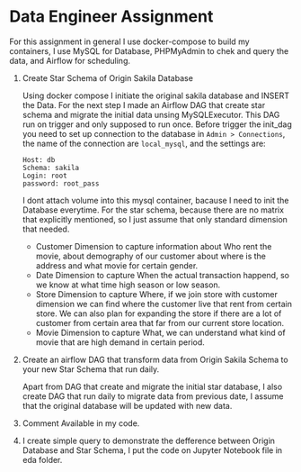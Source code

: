 # Data Engineer Assignment
For this assignment in general I use docker-compose to build my containers, I use MySQL for Database, PHPMyAdmin to chek and query the data, and Airflow for scheduling.
1. Create Star Schema of Origin Sakila Database
   
   Using docker compose I initiate the original sakila database and INSERT the Data. For the next step I made an Airflow DAG that create star schema and migrate the initial data unsing MySQLExecutor. This DAG run on trigger and only supposed to run once. Before trigger the init_dag you need to set up connection to the database in `Admin > Connections`, the name of the connection are `local_mysql`, and the settings are:
   ```
   Host: db
   Schema: sakila
   Login: root
   password: root_pass
   ```
   I dont attach volume into this mysql container, bacause I need to init the Database everytime.
   For the star schema, because there are no matrix that explicitly mentioned, so I just assume that only standard dimension that needed.
   - Customer Dimension to capture information about Who rent the movie, about demography of our customer about where is the address and what movie for certain gender.
   - Date Dimension to capture When the actual transaction happend, so we know at what time high season or low season.
   - Store Dimension to capture Where, if we join store with customer dimension we can find where the customer live that rent from certain store. We can also plan for expanding the store if there are a lot of customer from certain area that far from our current store location.
   - Movie Dimension to capture What, we can understand what kind of movie that are high demand in certain period.
2. Create an airflow DAG that transform data from Origin Sakila Schema to your new Star Schema that run daily.

    Apart from DAG that create and migrate the initial star database, I also create DAG that run daily to migrate data from previous date, I assume that the original database will be updated with new data.
3. Comment Available in my code.
4. I create simple query to demonstrate the defference between Origin Database and Star Schema, I put the code on Jupyter Notebook file in eda folder.
